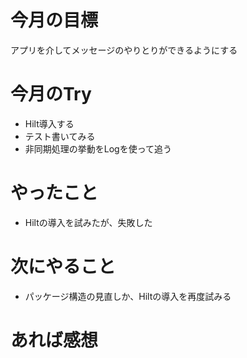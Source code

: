 # 今月の目標
アプリを介してメッセージのやりとりができるようにする
# 今月のTry
* Hilt導入する
* テスト書いてみる
* 非同期処理の挙動をLogを使って追う
# やったこと
* Hiltの導入を試みたが、失敗した
# 次にやること
* パッケージ構造の見直しか、Hiltの導入を再度試みる
# あれば感想

